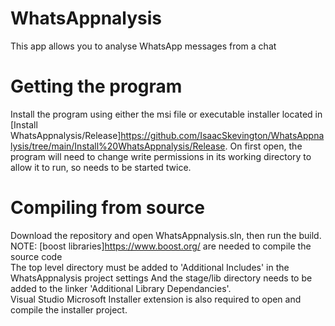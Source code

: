 # WhatsAppnalysis
This app allows you to analyse WhatsApp messages from a chat

# Getting the program
Install the program using either the msi file or executable installer located in [Install WhatsAppnalysis/Release]https://github.com/IsaacSkevington/WhatsAppnalysis/tree/main/Install%20WhatsAppnalysis/Release. On first open, the program will need to change write permissions in its working directory to allow it to run, so needs to be started twice.

# Compiling from source
Download the repository and open WhatsAppnalysis.sln, then run the build.  
NOTE: [boost libraries]https://www.boost.org/ are needed to compile the source code  
The top level directory must be added to 'Additional Includes' in the WhatsAppnalysis project settings
And the stage/lib directory needs to be added to the linker 'Additional Library Dependancies'.  
Visual Studio Microsoft Installer extension is also required to open and compile the installer project.
